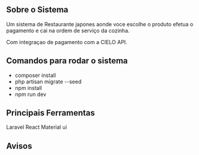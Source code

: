 ## Sobre o Sistema

Um sistema de Restaurante japones aonde voce escolhe o produto efetua o pagamento e cai na ordem de serviço da cozinha.

Com integraçao de pagamento com a CIELO API.


## Comandos para rodar o sistema

- composer install
- php artisan migrate --seed
- npm install
- npm run dev

## Principais Ferramentas

Laravel
React
Material ui

## Avisos

